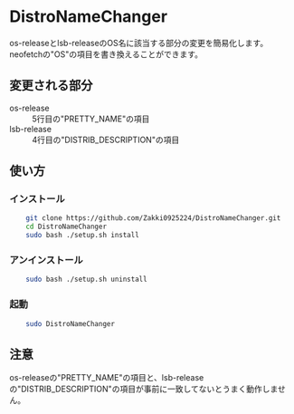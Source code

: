 # DistroNameChanger

os-releaseとlsb-releaseのOS名に該当する部分の変更を簡易化します。
neofetchの"OS"の項目を書き換えることができます。

## 変更される部分
<dl>
    <dt>os-release</dt>
    <dd>5行目の"PRETTY_NAME"の項目</dd>
    <dt>lsb-release</dt>
    <dd>4行目の"DISTRIB_DESCRIPTION"の項目</dd>
</dl>

## 使い方
### インストール
```Bash
    git clone https://github.com/Zakki0925224/DistroNameChanger.git
    cd DistroNameChanger
    sudo bash ./setup.sh install
```
### アンインストール
```Bash
    sudo bash ./setup.sh uninstall
```
### 起動
```Bash
    sudo DistroNameChanger
```

## 注意

os-releaseの"PRETTY_NAME"の項目と、lsb-releaseの"DISTRIB_DESCRIPTION"の項目が事前に一致してないとうまく動作しません。